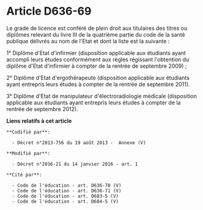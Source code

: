 # Article D636-69

Le grade de licence est conféré de plein droit aux titulaires des titres ou diplômes relevant du livre III de la quatrième
partie du code de la santé publique délivrés au nom de l'Etat et dont la liste est la suivante :

1° Diplôme d'Etat d'infirmier (disposition applicable aux étudiants ayant accompli leurs études conformément aux règles
régissant l'obtention du diplôme d'Etat d'infirmier à compter de la rentrée de septembre 2009) ;

2° Diplôme d'Etat d'ergothérapeute (disposition applicable aux étudiants ayant entrepris leurs études à compter de la rentrée
de septembre 2011).

3° Diplôme d'Etat de manipulateur d'électroradiologie médicale (disposition applicable aux étudiants ayant entrepris leurs
études à compter de la rentrée de septembre 2012).

**Liens relatifs à cet article**

	**Codifié par**:

	  - Décret n°2013-756 du 19 août 2013 -  Annexe (V)

	**Modifié par**:

	  - Décret n°2016-21 du 14 janvier 2016 - art. 1

	**Cité par**:

	  - Code de l'éducation - art. D636-70 (V)
	  - Code de l'éducation - art. D636-71 (V)
	  - Code de l'éducation - art. D683-5 (V)
	  - Code de l'éducation - art. D684-5 (V)

